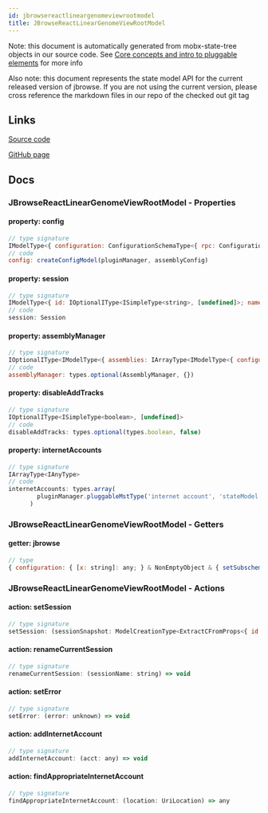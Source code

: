 ```yaml
---
id: jbrowsereactlineargenomeviewrootmodel
title: JBrowseReactLinearGenomeViewRootModel
---
```


Note: this document is automatically generated from mobx-state-tree objects in
our source code. See
[Core concepts and intro to pluggable elements](/docs/developer_guide/) for more
info

Also note: this document represents the state model API for the current released
version of jbrowse. If you are not using the current version, please cross
reference the markdown files in our repo of the checked out git tag

## Links

[Source code](https://github.com/GMOD/jbrowse-components/blob/main/products/jbrowse-react-linear-genome-view/src/createModel/createModel.ts)

[GitHub page](https://github.com/GMOD/jbrowse-components/tree/main/website/docs/models/JBrowseReactLinearGenomeViewRootModel.md)

## Docs

### JBrowseReactLinearGenomeViewRootModel - Properties

#### property: config

```js
// type signature
IModelType<{ configuration: ConfigurationSchemaType<{ rpc: ConfigurationSchemaType<{ defaultDriver: { type: string; description: string; defaultValue: string; }; drivers: IOptionalIType<IMapType<ITypeUnion<ModelCreationType<ExtractCFromProps<Record<string, any>>>, ModelSnapshotType<...>, {} & ... 1 more ... & NonEmp...
// code
config: createConfigModel(pluginManager, assemblyConfig)
```

#### property: session

```js
// type signature
IModelType<{ id: IOptionalIType<ISimpleType<string>, [undefined]>; name: ISimpleType<string>; margin: IType<number, number, number>; } & { ...; } & { ...; } & { ...; } & { ...; }, { ...; } & ... 22 more ... & { ...; }, _NotCustomized, _NotCustomized>
// code
session: Session
```

#### property: assemblyManager

```js
// type signature
IOptionalIType<IModelType<{ assemblies: IArrayType<IModelType<{ configuration: IMaybe<IReferenceType<IAnyType>>; }, { error: unknown; loadingP: Promise<void>; volatileRegions: BasicRegion[]; refNameAliases: RefNameAliases; lowerCaseRefNameAliases: RefNameAliases; cytobands: Feature[]; } & ... 5 more ... & { ...; }, ...
// code
assemblyManager: types.optional(AssemblyManager, {})
```

#### property: disableAddTracks

```js
// type signature
IOptionalIType<ISimpleType<boolean>, [undefined]>
// code
disableAddTracks: types.optional(types.boolean, false)
```

#### property: internetAccounts

```js
// type signature
IArrayType<IAnyType>
// code
internetAccounts: types.array(
        pluginManager.pluggableMstType('internet account', 'stateModel'),
      )
```

### JBrowseReactLinearGenomeViewRootModel - Getters

#### getter: jbrowse

```js
// type
{ configuration: { [x: string]: any; } & NonEmptyObject & { setSubschema(slotName: string, data: Record<string, unknown>): Record<string, unknown> | ({ ...; } & NonEmptyObject & { ...; } & IStateTreeNode<...>); } & IStateTreeNode<...>; ... 5 more ...; plugins: any; } & NonEmptyObject & { ...; } & IStateTreeNode<...>
```

### JBrowseReactLinearGenomeViewRootModel - Actions

#### action: setSession

```js
// type signature
setSession: (sessionSnapshot: ModelCreationType<ExtractCFromProps<{ id: IOptionalIType<ISimpleType<string>, [undefined]>; name: ISimpleType<string>; margin: IType<number, number, number>; } & { ...; } & { ...; } & { ...; } & { ...; }>>) => void
```

#### action: renameCurrentSession

```js
// type signature
renameCurrentSession: (sessionName: string) => void
```

#### action: setError

```js
// type signature
setError: (error: unknown) => void
```

#### action: addInternetAccount

```js
// type signature
addInternetAccount: (acct: any) => void
```

#### action: findAppropriateInternetAccount

```js
// type signature
findAppropriateInternetAccount: (location: UriLocation) => any
```
